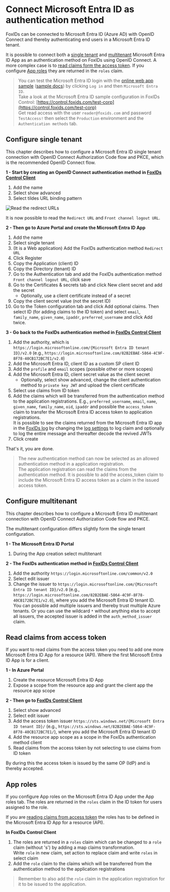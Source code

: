 ﻿# Connect Microsoft Entra ID as authentication method

FoxIDs can be connected to Microsoft Entra ID (Azure AD) with OpenID Connect and thereby authenticating end users in a Microsoft Entra ID tenant.

It is possible to connect both a [single tenant](#configure-single-tenant) and [multitenant](#configure-multitenant) Microsoft Entra ID App as an authentication method on FoxIDs using OpenID Connect.
A more complex case is to [read claims form the access token](#read-claims-from-access-token).
If you configure [App roles](#app-roles) they are returned in the `roles` claim. 

> You can test the Microsoft Entra ID login with the [online web app sample](https://aspnetcoreoidcallupsample.itfoxtec.com) ([sample docs](samples.md#aspnetcoreoidcauthcodealluppartiessample)) by clicking `Log in` and then `Microsoft Entra ID`.  
> Take a look at the Microsoft Entra ID sample configuration in FoxIDs Control: [https://control.foxids.com/test-corp](https://control.foxids.com/test-corp)  
> Get read access with the user `reader@foxids.com` and password `TestAccess!` then select the `Production` environment and the `Authentication methods` tab.

## Configure single tenant

This chapter describes how to configure a Microsoft Entra ID single tenant connection with OpenID Connect Authorization Code flow and PKCE, which is the recommended OpenID Connect flow.

**1 - Start by creating an OpenID Connect authentication method in [FoxIDs Control Client](control.md#foxids-control-client)**

 1. Add the name
 2. Select show advanced
 3. Select tildes URL binding pattern

![Read the redirect URLs](images/howto-oidc-azuread-readredirect.png)

It is now possible to read the `Redirect URL` and `Front channel logout URL`.

**2 - Then go to Azure Portal and create the Microsoft Entra ID App**

 1. Add the name
 2. Select single tenant
 3. (It is a Web application) Add the FoxIDs authentication method `Redirect URL` 
 4. Click Register
 5. Copy the Application (client) ID
 6. Copy the Directory (tenant) ID
 7. Go to the Authentication tab and add the FoxIDs authentication method `Front channel logout URL`, click save
 8. Go to the Certificates & secrets tab and click New client secret and add the secret 
    - Optionally, use a client certificate instead of a secret
 9. Copy the client secret value (not the secret ID)
 10. Go to the Token configuration tab and click Add optional claims. Then select ID (for adding claims to the ID token) and select `email`, `family_name`, `given_name`, `ipaddr`, `preferred_username` and click Add twice. 

**3 - Go back to the FoxIDs authentication method in [FoxIDs Control Client](control.md#foxids-control-client)**

 1. Add the authority, which is `https://login.microsoftonline.com/{Microsoft Entra ID tenant ID}/v2.0` (e.g., `https://login.microsoftonline.com/82B2EBAE-5864-4C9F-8F78-40CB172BC7E1/v2.0`)
 2. Add the Microsoft Entra ID, client ID as a custom SP client ID
 3. Add the `profile` and `email` scopes (possible other or more scopes)
 4. Add the Microsoft Entra ID, client secret value as the client secret
    - Optionally, select show advanced, change the client authentication method to `private key JWT` and upload the client certificate
 5. Select use claims from ID token
 6. Add the claims which will be transferred from the authentication method to the application registrations. E.g., `preferred_username`, `email`, `name`, `given_name`, `family_name`, `oid`, `ipaddr` and possible the `access_token` claim to transfer the Microsoft Entra ID access token to application registrations.  
 It is possible to see the claims returned from the Microsoft Entra ID app in the [FoxIDs log](logging.md#log-settings) by changing the [log settings](logging.md#log-settings) to log claim and optionally to log the entire message and thereafter decode the revived JWTs
 7. Click create

That's it, you are done. 

> The new authentication method can now be selected as an allowed authentication method in a application registration.  
> The application registration can read the claims from the authentication method. It is possible to add the access_token claim to include the Microsoft Entra ID access token as a claim in the issued access token.

## Configure multitenant

This chapter describes how to configure a Microsoft Entra ID multitenant connection with OpenID Connect Authorization Code flow and PKCE.

The multitenant configuration differs slightly form the single tenant configuration.

**1 - The Microsoft Entra ID Portal**

 1. During the App creation select multitenant

**2 - The FoxIDs authentication method in [FoxIDs Control Client](control.md#foxids-control-client)**

 1. Add the authority `https://login.microsoftonline.com/common/v2.0`
 2. Select edit issuer
 3. Change the issuer to `https://login.microsoftonline.com/{Microsoft Entra ID tenant ID}/v2.0` (e.g., `https://login.microsoftonline.com/82B2EBAE-5864-4C9F-8F78-40CB172BC7E1/v2.0`), where you add the Microsoft Entra ID tenant ID.  
 You can possible add multiple issuers and thereby trust multiple Azure tenants. Or you can use the wildcard `*` without anything else to accept all issuers, the accepted issuer is added in the `auth_method_issuer` claim.

## Read claims from access token

If you want to read claims from the access token you need to add one more Microsoft Entra ID App for a resource (API). Where the first Microsoft Entra ID App is for a client.

**1 - In Azure Portal**

1. Create the resource Microsoft Entra ID App 
2. Expose a scope from the resource app and grant the client app the resource app scope

**2 - Then go to [FoxIDs Control Client](control.md#foxids-control-client)**

1. Select show advanced
2. Select edit issuer
3. Add the access token issuer `https://sts.windows.net/{Microsoft Entra ID tenant ID}/` (e.g., `https://sts.windows.net/82B2EBAE-5864-4C9F-8F78-40CB172BC7E1/`), where you add the Microsoft Entra ID tenant ID
4. Add the resource app scope as a scope in the FoxIDs authentication method client
5. Read claims from the access token by not selecting to use claims from ID token

By during this the access token is issued by the same OP (IdP) and is thereby accepted.

## App roles

If you configure App roles on the Microsoft Entra ID App under the App roles tab. 
The roles are returned in the `roles` claim in the ID token for users assigned to the role.

If you are [reading claims from access token](#read-claims-from-access-token) the roles has to be defined in the Microsoft Entra ID App for a resource (API).

**In FoxIDs Control Client**

1. The roles are returned in a `roles` claim which can be changed to a `role` claim (without 's') by adding a map claims transformation.  
Write `role` in new claim, set action to replace claim and write `roles` in select claim
2. Add the `role` claim to the claims which will be transferred from the authentication method to the application registrations

> Remember to also add the `role` claim in the application registration for it to be issued to the application.